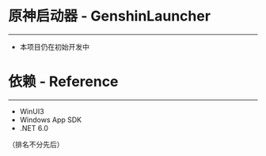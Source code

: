 # 原神启动器 - GenshinLauncher
---
- 本项目仍在初始开发中
# 依赖 - Reference
---
- WinUI3
- Windows App SDK
- .NET 6.0

（排名不分先后）